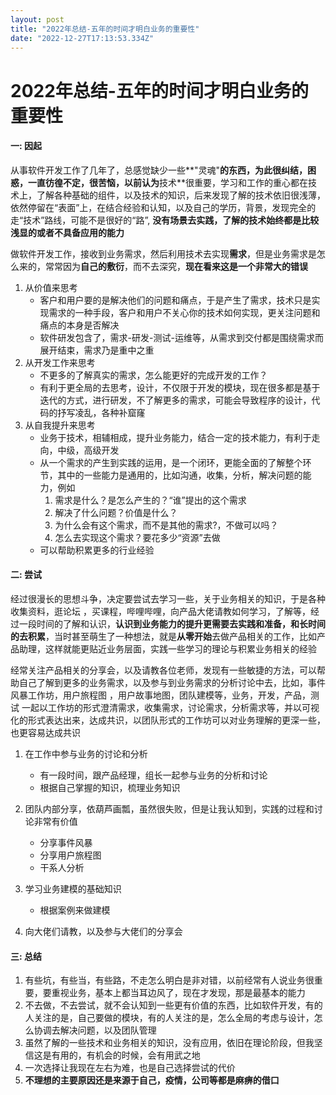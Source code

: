 ```yaml
---
layout: post
title: "2022年总结-五年的时间才明白业务的重要性"
date: "2022-12-27T17:13:53.334Z"
---
```

2022年总结-五年的时间才明白业务的重要性
======================

#### 一: 因起

​ 从事软件开发工作了几年了，总感觉缺少一些**"灵魂"**的东西，为此很纠结，困惑，一直彷徨不定，很苦恼，以前认为**技术**很重要，学习和工作的重心都在技术上，了解各种基础的组件，以及技术的知识，后来发现了解的技术依旧很浅薄，依然停留在“表面”上，在结合经验和认知，以及自己的学历，背景，发现完全的走“技术”路线，可能不是很好的“路”, **没有场景去实践，了解的技术始终都是比较浅显的或者不具备应用的能力**

​ 做软件开发工作，接收到业务需求，然后利用技术去实现**需求**，但是业务需求是怎么来的，常常因为**自己的敷衍**，而不去深究，**现在看来这是一个非常大的错误**

1.  从价值来思考
    *   客户和用户要的是解决他们的问题和痛点，于是产生了需求，技术只是实现需求的一种手段，客户和用户不关心你的技术如何实现，更关注问题和痛点的本身是否解决
    *   软件研发包含了，需求-研发-测试-运维等，从需求到交付都是围绕需求而展开结束，需求乃是重中之重
2.  从开发工作来思考
    *   不更多的了解真实的需求，怎么能更好的完成开发的工作？
    *   有利于更全局的去思考，设计，不仅限于开发的模块，现在很多都是基于迭代的方式，进行研发，不了解更多的需求，可能会导致程序的设计，代码的抒写凌乱，各种补窟窿
3.  从自我提升来思考
    *   业务于技术，相辅相成，提升业务能力，结合一定的技术能力，有利于走向，中级，高级开发
    *   从一个需求的产生到实践的运用，是一个闭环，更能全面的了解整个环节，其中的一些能力是通用的，比如沟通，收集，分析，解决问题的能力，例如
        1.  需求是什么？是怎么产生的？“谁”提出的这个需求
        2.  解决了什么问题？价值是什么？
        3.  为什么会有这个需求，而不是其他的需求?，不做可以吗？
        4.  怎么去实现这个需求？要花多少“资源”去做
    *   可以帮助积累更多的行业经验

#### 二: 尝试

​ 经过很漫长的思想斗争，决定要尝试去学习一些，关于业务相关的知识，于是各种收集资料，逛论坛 ，买课程，哔哩哔哩，向产品大佬请教如何学习，了解等，经过一段时间的了解和认识，**认识到业务能力的提升更需要去实践和准备，和长时间的去积累**，当时甚至萌生了一种想法，就是**从零开始**去做产品相关的工作，比如产品助理，这样就能更贴近业务层面，实践一些学习的理论与积累业务相关的经验

​ 经常关注产品相关的分享会，以及请教各位老师，发现有一些敏捷的方法，可以帮助自己了解到更多的业务需求，以及参与到业务需求的分析讨论中去，比如，事件风暴工作坊，用户旅程图 ，用户故事地图，团队建模等，业务，开发，产品，测试 一起以工作坊的形式澄清需求，收集需求，讨论需求，分析需求等，并以可视化的形式表达出来，达成共识，以团队形式的工作坊可以对业务理解的更深一些，也更容易达成共识

1.  在工作中参与业务的讨论和分析
    
    *   有一段时间，跟产品经理，组长一起参与业务的分析和讨论
    *   根据自己掌握的知识，梳理业务知识
2.  团队内部分享，依葫芦画瓢，虽然很失败，但是让我认知到，实践的过程和讨论非常有价值
    
    *   分享事件风暴
    *   分享用户旅程图
    *   干系人分析
3.  学习业务建模的基础知识
    
    *   根据案例来做建模
4.  向大佬们请教，以及参与大佬们的分享会
    

#### 三: 总结

1.  有些坑，有些当，有些路，不走怎么明白是非对错，以前经常有人说业务很重要，要重视业务，基本上都当耳边风了，现在才发现，那是最基本的能力
2.  不去做，不去尝试，就不会认知到一些更有价值的东西，比如软件开发，有的人关注的是，自己要做的模块，有的人关注的是，怎么全局的考虑与设计，怎么协调去解决问题，以及团队管理
3.  虽然了解的一些技术和业务相关的知识，没有应用，依旧在理论阶段，但我坚信这是有用的，有机会的时候，会有用武之地
4.  一次选择让我现在左右为难，也是自己选择尝试的代价
5.  **不理想的主要原因还是来源于自己，疫情，公司等都是麻痹的借口**
